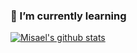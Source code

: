 ### 🌱 I’m currently learning

[![Misael's github stats](https://github-readme-stats.vercel.app/api?username=curenosm)](https://github.com/anuraghazra/github-readme-stats)

<!--
**curenosm/curenosm** is a ✨ _special_ ✨ repository because its `README.md` (this file) appears on your GitHub profile.

Here are some ideas to get you started:

- 🔭 I’m currently working on ...
- 🌱 I’m currently learning ...
- 👯 I’m looking to collaborate on ...
- 🤔 I’m looking for help with ...
- 💬 Ask me about ...
- 📫 How to reach me: ...
- 😄 Pronouns: ...
- ⚡ Fun fact: ...
-->
